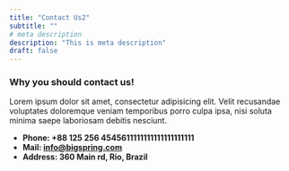 ```yaml
---
title: "Contact Us2"
subtitle: ""
# meta description
description: "This is meta description"
draft: false
---
```



### Why you should contact us!
Lorem ipsum dolor sit amet, consectetur adipisicing elit. Velit recusandae voluptates doloremque veniam temporibus porro culpa ipsa, nisi soluta minima saepe laboriosam debitis nesciunt.

* **Phone: +88 125 256 4545611111111111111111111** 
* **Mail: info@bigspring.com**
* **Address: 360 Main rd, Rio, Brazil**
